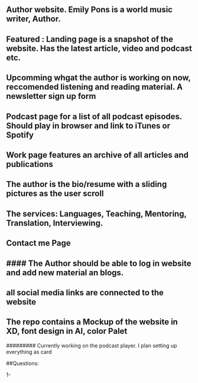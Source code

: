 ## Author website. Emily Pons is a world music writer, Author.
## Featured : Landing page is a snapshot of the website. Has the latest article, video and podcast etc.
## Upcomming whgat the author is working on now, reccomended listening and reading material. A  newsletter sign up form
## Podcast page for a list of all podcast episodes. Should play in browser and link to iTunes or Spotify
## Work page features an archive of all articles and publications
## The author is the bio/resume with a sliding pictures as the user scroll
## The services: Languages, Teaching, Mentoring, Translation, Interviewing.
## Contact me Page

## #### The Author should be able to log in website and add new material an blogs. 
## all social media links are connected to the website

## The repo contains a Mockup of the website in XD, font design in AI, color Palet 

######### Currently working on the podcast player. I plan setting up everything as card 


##Questions:

1- 


